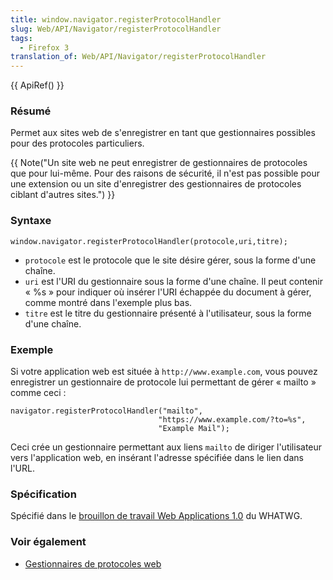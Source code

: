 ```yaml
---
title: window.navigator.registerProtocolHandler
slug: Web/API/Navigator/registerProtocolHandler
tags:
  - Firefox 3
translation_of: Web/API/Navigator/registerProtocolHandler
---
```

{{ ApiRef() }}

### Résumé

Permet aux sites web de s'enregistrer en tant que gestionnaires possibles pour des protocoles particuliers.

{{ Note("Un site web ne peut enregistrer de gestionnaires de protocoles que pour lui-même. Pour des raisons de sécurité, il n\'est pas possible pour une extension ou un site d\'enregistrer des gestionnaires de protocoles ciblant d\'autres sites.") }}

### Syntaxe

    window.navigator.registerProtocolHandler(protocole,uri,titre);

- `protocole` est le protocole que le site désire gérer, sous la forme d'une chaîne.
- `uri` est l'URI du gestionnaire sous la forme d'une chaîne. Il peut contenir «&nbsp;%s&nbsp;» pour indiquer où insérer l'URI échappée du document à gérer, comme montré dans l'exemple plus bas.
- `titre` est le titre du gestionnaire présenté à l'utilisateur, sous la forme d'une chaîne.

### Exemple

Si votre application web est située à `http://www.example.com`, vous pouvez enregistrer un gestionnaire de protocole lui permettant de gérer «&nbsp;mailto&nbsp;» comme ceci&nbsp;:

    navigator.registerProtocolHandler("mailto",
                                     "https://www.example.com/?to=%s",
                                     "Example Mail");

Ceci crée un gestionnaire permettant aux liens `mailto` de diriger l'utilisateur vers l'application web, en insérant l'adresse spécifiée dans le lien dans l'URL.

### Spécification

Spécifié dans le [brouillon de travail Web Applications 1.0](http://whatwg.org/specs/web-apps/current-work/#custom-handlers) du WHATWG.

### Voir également

- [Gestionnaires de protocoles web](/fr/docs/Web/API/Navigator/registerProtocolHandler/Web-based_protocol_handlers)
